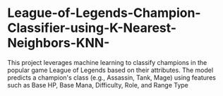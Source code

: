 # League-of-Legends-Champion-Classifier-using-K-Nearest-Neighbors-KNN-
This project leverages machine learning to classify champions in the popular game League of Legends based on their attributes. The model predicts a champion's class (e.g., Assassin, Tank, Mage) using features such as Base HP, Base Mana, Difficulty, Role, and Range Type
